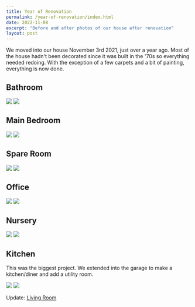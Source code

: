 ```yaml
---
title: Year of Renovation
permalink: /year-of-renovation/index.html
date: 2022-11-08
excerpt: "Before and after photos of our house after renovation"
layout: post
---
```


We moved into our house November 3rd 2021, just over a year ago. Most of the house hadn't been decorated since it was built in the '70s so everything needed redoing. With the exception of a few carpets and a bit of painting, everything is now done.

## Bathroom

<img src="https://rknightuk.s3.amazonaws.com/site/house/bathroom_before.jpg">

<img src="https://rknightuk.s3.amazonaws.com/site/house/bathroom_after.jpg">

## Main Bedroom

<img src="https://rknightuk.s3.amazonaws.com/site/house/main_bedroom_before.jpg">

<img src="https://rknightuk.s3.amazonaws.com/site/house/main_bedroom_after.jpg">

## Spare Room

<img src="https://rknightuk.s3.amazonaws.com/site/house/spare_before.jpg">

<img src="https://rknightuk.s3.amazonaws.com/site/house/spare_after.jpg">

## Office

<img src="https://rknightuk.s3.amazonaws.com/site/house/office_before.jpg">

<img src="https://rknightuk.s3.amazonaws.com/site/house/office_after.jpg">

## Nursery

<img src="https://rknightuk.s3.amazonaws.com/site/house/nursery_before.jpg">

<img src="https://rknightuk.s3.amazonaws.com/site/house/nursery_after.jpg">

## Kitchen

This was the biggest project. We extended into the garage to make a kitchen/diner and add a utility room.

<img src="https://rknightuk.s3.amazonaws.com/site/house/kitchen_before.jpg">

<img src="https://rknightuk.s3.amazonaws.com/site/house/kitchen_after.jpg">

Update: [Living Room](https://toot.rknight.me/2022/11/24/in-better-news.html)
